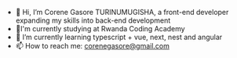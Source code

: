 - 👋 Hi, I’m Corene Gasore TURINUMUGISHA,
   a front-end developer expanding my skills into back-end development
-  🔭I'm currently studying at Rwanda Coding Academy
- 🌱 I’m currently learning typescript + vue, next, nest and angular
- 📫 How to reach me: corenegasore@gmail.com  


<!---
Corenegasore123/Corenegasore123 is a ✨ special ✨ repository because its `README.md` (this file) appears on your GitHub profile.
You can click the Preview link to take a look at your changes.
--->
